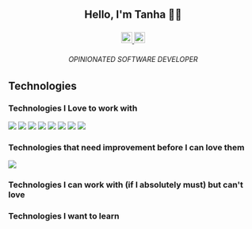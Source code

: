 <h2 align="center">Hello, I'm Tanha 👋🏽 </h2>
<h3 align="center">
  <a href="https://www.linkedin.com/in/tanhapatoliya/" >
    <img  alt="tanhapatoliya | LinkedIn" width="22px" src="https://cdn.jsdelivr.net/npm/simple-icons@v3/icons/linkedin.svg" />
  </a>
  <a href="https://www.instagram.com/flower__journal/" >
    <img  alt="@flower__journal | Instagram" width="22px" src="https://cdn.jsdelivr.net/npm/simple-icons@v3/icons/instagram.svg" />
  </a>
</h3>

<h6 align="center">OPINIONATED SOFTWARE DEVELOPER</h6>
<h2>Technologies</h2>
<h3>Technologies I Love to work with</h3>
<p>
  <img src="https://img.shields.io/badge/-JavaScript-000000?style=flat&logo=javascript" />
  <img src="https://img.shields.io/badge/-Nodejs-000000?style=flat&logo=Node.js" />
  <img src="https://img.shields.io/badge/-Express-000000?style=flat&logo=express" />
  <img src="https://img.shields.io/badge/-MongoDB-000000?style=flat&logo=mongodb" />
  <img src="https://img.shields.io/badge/-Vue-000000?style=flat&logo=Vue.js" />
  <img src="https://img.shields.io/badge/-React-000000?style=flat&logo=react" />
  <img src="https://img.shields.io/badge/-GitHub-000000?style=flat&logo=github" />
  <img src="https://img.shields.io/badge/-VSCode-000000?style=flat&logo=visual-studio-code" />
</p>
<h3>Technologies that need improvement before I can love them</h3>
  <img src="https://img.shields.io/badge/-Redux-000000?style=flat&logo=redux&logoColor=ffffff&labelColor=764ABC" />
<h3>Technologies I can work with (if I absolutely must) but can't love</h3>
<h3>Technologies I want to learn</h3>

<!--
**tanha-p/tanha-p** is a ✨ _special_ ✨ repository because its `README.md` (this file) appears on your GitHub profile.

Here are some ideas to get you started:

- 🔭 I’m currently working on ...
- 🌱 I’m currently learning ...
- 👯 I’m looking to collaborate on ...
- 🤔 I’m looking for help with ...
- 💬 Ask me about ...
- 📫 How to reach me: ...
- 😄 Pronouns: ...
- ⚡ Fun fact: ...



Started coding at age ... 11
First program written ... Move a turtle(pointer) 40 steps -> Turn Right 90 deg -> Move 40 steps
First programming language ... LOGO
Programming Evolution ... LOGO -> Wordstar -> Assembly -> C -> Java -> Javascript -> Rest of the bunch
One trait every developer should have ... Sense of Humor
If I wasn't a developer ... I'd be a farmer
Tabs or spaces ... Tabs


-->
